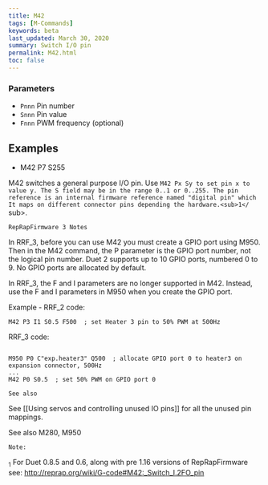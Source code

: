 ```yaml
---
title: M42
tags: [M-Commands] 
keywords: beta 
last_updated: March 30, 2020 
summary: Switch I/O pin 
permalink: M42.html
toc: false 
---
```



### Parameters

* `Pnnn` Pin number
* `Snnn` Pin value
* `Fnnn` PWM frequency (optional)

## Examples

* M42 P7 S255

M42 switches a general purpose I/O pin. Use ` M42 Px Sy to set pin x to value y. The S field may be in the range 0..1 or 0..255. The pin reference is an internal firmware reference named "digital pin" which It maps on different connector pins depending the hardware.<sub>1</ ` sub>.

`RepRapFirmware 3 Notes`

In RRF_3, before you can use M42 you must create a GPIO port using M950. Then in the M42 command, the P parameter is the GPIO port number, not the logical pin number. Duet 2 supports up to 10 GPIO ports, numbered 0 to 9. No GPIO ports are allocated by default.

In RRF_3, the F and I parameters are no longer supported in M42. Instead, use the F and I parameters in M950 when you create the GPIO port.

Example - RRF_2 code:

```
M42 P3 I1 S0.5 F500  ; set Heater 3 pin to 50% PWM at 500Hz
```

RRF_3 code:

```

M950 P0 C"exp.heater3" Q500  ; allocate GPIO port 0 to heater3 on expansion connector, 500Hz
...
M42 P0 S0.5  ; set 50% PWM on GPIO port 0

```

`See also`

See  [[Using servos and controlling unused IO pins]] for all the unused pin mappings.

See also M280, M950

`Note:`

<sub>1</sub> For Duet 0.8.5 and 0.6, along with pre 1.16 versions of RepRapFirmware see: http://reprap.org/wiki/G-code#M42:_Switch_I.2FO_pin


